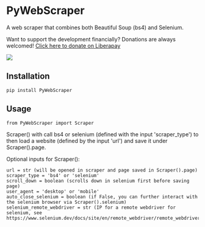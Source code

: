 # PyWebScraper
A web scraper that combines both Beautiful Soup (bs4) and Selenium.

Want to support the development financially? Donations are always welcomed! 
[Click here to donate on Liberapay](https://liberapay.com/marcoEDU)

[<img src="http://img.shields.io/liberapay/receives/marcoEDU.svg?logo=liberapay">](https://liberapay.com/marcoEDU)

## Installation

```
pip install PyWebScraper
```

## Usage

```
from PyWebScraper import Scraper
```

Scraper() with call bs4 or selenium (defined with the input 'scraper_type') to then load a website (defined by the input 'url') and save it under Scraper().page.

Optional inputs for Scraper():
```
url = str (will be opened in scraper and page saved in Scraper().page)
scraper_type = 'bs4' or 'selenium'
scroll_down = boolean (scrolls down in selenium first before saving page)
user_agent = 'desktop' or 'mobile'
auto_close_selenium = boolean (if False, you can further interact with the selenium browser via Scraper().selenium)
selenium_remote_webdriver = str (IP for a remote webdriver for selenium, see https://www.selenium.dev/docs/site/en/remote_webdriver/remote_webdriver_client/)
```
